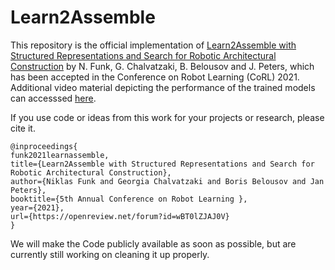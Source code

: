 # Learn2Assemble

This repository is the official implementation of [Learn2Assemble with Structured Representations and Search for Robotic Architectural Construction](https://openreview.net/forum?id=wBT0lZJAJ0V) by N. Funk, G. Chalvatzaki, B. Belousov and J. Peters, which has been accepted in the Conference on Robot Learning (CoRL) 2021.
Additional video material depicting the performance of the trained models can accesssed [here](https://sites.google.com/view/learn2assemble).

If you use code or ideas from this work for your projects or research, please cite it.

```
@inproceedings{
funk2021learnassemble,
title={Learn2Assemble with Structured Representations and Search for Robotic Architectural Construction},
author={Niklas Funk and Georgia Chalvatzaki and Boris Belousov and Jan Peters},
booktitle={5th Annual Conference on Robot Learning },
year={2021},
url={https://openreview.net/forum?id=wBT0lZJAJ0V}
}
```

We will make the Code publicly available as soon as possible, but are currently still working on cleaning it up properly.
